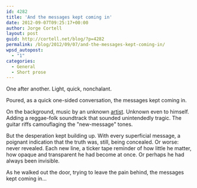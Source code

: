 ```yaml
---
id: 4282
title: 'And the messages kept coming in'
date: 2012-09-07T09:25:17+00:00
author: Jorge Cortell
layout: post
guid: http://cortell.net/blog/?p=4282
permalink: /blog/2012/09/07/and-the-messages-kept-coming-in/
wpsd_autopost:
  - "1"
categories:
  - General
  - Short prose
---
```

One after another. Light, quick, nonchalant.

Poured, as a quick one-sided conversation, the messages kept coming in.

On the background, music by an unknown <a title="http://www.youtube.com/watch?v=OzwyFERvNVE" href="http://www.youtube.com/watch?v=OzwyFERvNVE" target="_blank">artist</a>. Unknown even to himself. Adding a reggae-folk soundtrack that sounded unintendedly tragic. The guitar riffs camouflaging the "new-message" tones. 

But the desperation kept building up. With every superficial message, a poignant indication that the truth was, still, being concealed. Or worse: never revealed. Each new line, a ticker tape reminder of how little he matter, how opaque and transparent he had become at once. Or perhaps he had always been invisible.

As he walked out the door, trying to leave the pain behind, the messages kept coming in...
